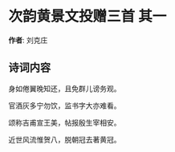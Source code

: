 # 次韵黄景文投赠三首  其一

**作者**: 刘克庄

## 诗词内容

身如倦翼晚知还，且免群儿谤务观。

官酒灰多宁勿饮，监书字大亦难看。

颂称吉甫宣王美，帖报殷生宰相安。

近世风流惟贺八，脱朝冠去著黄冠。

